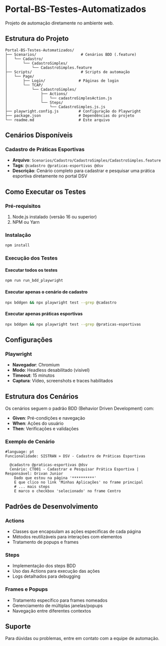 # Portal-BS-Testes-Automatizados

Projeto de automação diretamente no ambiente web.

## Estrutura do Projeto

```
Portal-BS-Testes-Automatizados/
├── Scenarios/                    # Cenários BDD (.feature)
│   └── Cadastro/
│       └── CadastroSimples/
│           └── CadastroSimples.feature
├── Scripts/                      # Scripts de automação
│   └── Page/
│       ├── Login/               # Páginas de login
│       └── TCAP/
│           └── CadastroSimples/
│               ├── Actions/
│               │   └── cadastroSimplesAction.js
│               └── Steps/
│                   └── CadastroSimples.js.js
├── playwright.config.js         # Configuração do Playwright
├── package.json                 # Dependências do projeto
└── readme.md                    # Este arquivo
```

## Cenários Disponíveis

### Cadastro de Práticas Esportivas
- **Arquivo**: `Scenarios/Cadastro/CadastroSimples/CadastroSimples.feature`
- **Tags**: `@cadastro @praticas-esportivas @dsv`
- **Descrição**: Cenário completo para cadastrar e pesquisar uma prática esportiva diretamente no portal DSV

## Como Executar os Testes

### Pré-requisitos
1. Node.js instalado (versão 16 ou superior)
2. NPM ou Yarn

### Instalação
```bash
npm install
```

### Execução dos Testes

#### Executar todos os testes
```bash
npm run run_bdd_playwright
```

#### Executar apenas o cenário de cadastro
```bash
npx bddgen && npx playwright test --grep @cadastro
```

#### Executar apenas práticas esportivas
```bash
npx bddgen && npx playwright test --grep @praticas-esportivas
```


## Configurações

### Playwright
- **Navegador**: Chromium
- **Modo**: Headless desabilitado (visível)
- **Timeout**: 15 minutos
- **Captura**: Vídeo, screenshots e traces habilitados


## Estrutura dos Cenários

Os cenários seguem o padrão BDD (Behavior Driven Development) com:

- **Given**: Pré-condições e navegação
- **When**: Ações do usuário
- **Then**: Verificações e validações

### Exemplo de Cenário

```gherkin
#language: pt
Funcionalidade: SISTRAN » DSV - Cadastro de Práticas Esportivas
  
  @cadastro @praticas-esportivas @dsv
  Cenário: CT001 - Cadastrar e Pesquisar Prática Esportiva | Responsável: Orivan Junior
    Dado que estou na página '**********'
    E que clico no link 'Minhas Aplicações' no frame principal
    # ... mais steps
    E marco o checkbox 'selecionado' no frame Centro
```

## Padrões de Desenvolvimento

### Actions
- Classes que encapsulam as ações específicas de cada página
- Métodos reutilizáveis para interações com elementos
- Tratamento de popups e frames

### Steps
- Implementação dos steps BDD
- Uso das Actions para execução das ações
- Logs detalhados para debugging

### Frames e Popups
- Tratamento específico para frames nomeados
- Gerenciamento de múltiplas janelas/popups
- Navegação entre diferentes contextos

## Suporte

Para dúvidas ou problemas, entre em contato com a equipe de automação.